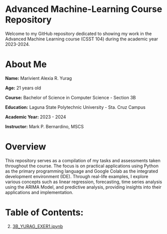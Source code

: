 # **Advanced Machine-Learning Course Repository**

Welcome to my GitHub repository dedicated to showing my work in the Advanced Machine Learning course (CSST 104) during the academic year 2023-2024. 

# **About Me**
**Name:** Marivient Alexia R. Yurag

**Age:** 21 years old

**Course:** Bachelor of Science in Computer Science - Section 3B

**Education:** Laguna State Polytechnic University - Sta. Cruz Campus

**Academic Year:** 2023 - 2024

**Instructor:** Mark P. Bernardino, MSCS

# **Overview**

This repository serves as a compilation of my tasks and assessments taken throughout the course. The focus is on practical applications using Python as the primary programming language and Google Colab as the integrated development environment (IDE). Through real-life examples, I explore various concepts such as linear regression, forecasting, time series analysis using the ARIMA Model, and predictive analysis, providing insights into their applications and implementation.

# **Table of Contents:**


2. <a href="Exercise 1/3B_YURAG_EXER1.ipynb/READ.md">3B_YURAG_EXER1.ipynb</a>
